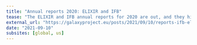 ```yaml
---
title: "Annual reports 2020: ELIXIR and IFB"
tease: "The ELIXIR and IFB annual reports for 2020 are out, and they highlight Galaxy work throughout."
external_url: "https://galaxyproject.eu/posts/2021/09/10/reports-ifb-elixir/"
date: "2021-09-10"
subsites: [global, us]
---
```

